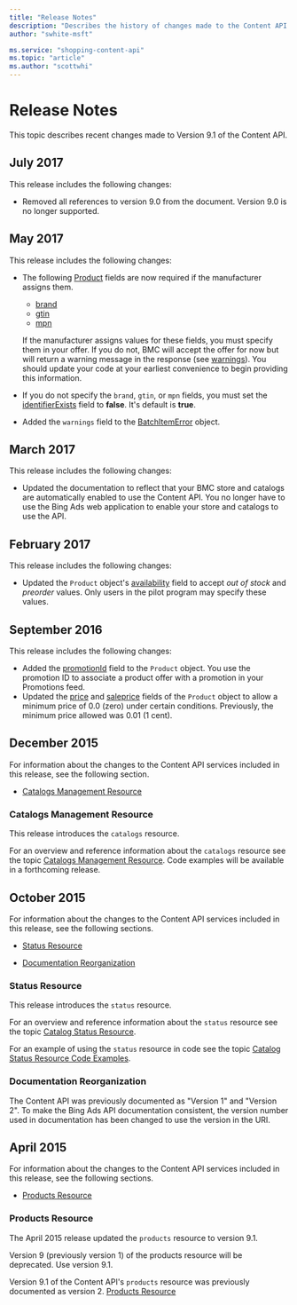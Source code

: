 ```yaml
---
title: "Release Notes"
description: "Describes the history of changes made to the Content API."
author: "swhite-msft"

ms.service: "shopping-content-api"
ms.topic: "article"
ms.author: "scottwhi"
---
```

# Release Notes
This topic describes recent changes made to Version 9.1 of the Content API.

## July 2017

This release includes the following changes:

- Removed all references to version 9.0 from the document. Version 9.0 is no longer supported. 

## <a name="may2017"></a>May 2017
This release includes the following changes:

- The following [Product](/bingads/shopping-content/products-resource.md#product) fields are now required if the manufacturer assigns them.  
  
  - [brand](/bingads/shopping-content/products-resource.md#brand) 
  - [gtin](/bingads/shopping-content/products-resource.md#gtin) 
  - [mpn](/bingads/shopping-content/products-resource.md#mpn)  
  
  If the manufacturer assigns values for these fields, you must specify them in your offer. If you do not, BMC will accept the offer for now but will return a warning message in the response (see [warnings](/bingads/shopping-content/products-resource.md#warnings)). You should update your code at your earliest convenience to begin providing this information.  
  
- If you do not specify the `brand`, `gtin`, or `mpn` fields, you must set the [identifierExists](/bingads/shopping-content/products-resource.md#identifierexists) field to **false**. It's default is **true**.  
  
- Added the `warnings` field to the [BatchItemError](/bingads/shopping-content/products-resource.md#batchitemerror) object.

 
## <a name="march2017"></a>March 2017
This release includes the following changes:

- Updated the documentation to reflect that your BMC store and catalogs are automatically enabled to use the Content API. You no longer have to use the Bing Ads web application to enable your store and catalogs to use the API.  

## <a name="february2017"></a>February 2017
This release includes the following changes:

- Updated the `Product` object's [availability](../shopping-content/products-resource.md#availability) field to accept *out of stock* and *preorder* values. Only users in the pilot program may specify these values.


## <a name="september2016"></a>September 2016
This release includes the following changes:

- Added the [promotionId](../shopping-content/products-resource.md#promotionid) field to the `Product` object. You use the promotion ID to associate a product offer with a promotion in your Promotions feed.
- Updated the [price](../shopping-content/products-resource.md#price) and [saleprice](../shopping-content/products-resource.md#saleprice) fields of the `Product` object to allow a minimum price of 0.0 (zero) under certain conditions. Previously, the minimum price allowed was 0.01 (1 cent).
 
## <a name="december2015"></a>December 2015
For information about the changes to the Content API  services included in this release, see the following section.

-   [Catalogs Management Resource](#catalogsmanagement)

### <a name="catalogsmanagement"></a>Catalogs Management Resource
This release introduces the `catalogs` resource.

For an overview and reference information about the `catalogs` resource see the topic [Catalogs Management Resource](../shopping-content/catalogs-resource.md). Code examples will be available in a forthcoming release.

## <a name="october2015"></a>October 2015
For information about the changes to the Content API  services included in this release, see the following sections.

-   [Status Resource](#staturesource-october2015)

-   [Documentation Reorganization](#docreorg-october2015)

### <a name="staturesource-october2015"></a>Status Resource
This release introduces the `status` resource.

For an overview and reference information about the `status` resource see the topic [Catalog Status Resource](../shopping-content/status-resource.md).

For an example of using the `status` resource in code see the topic [Catalog Status Resource Code Examples](../shopping-content/code-examples.md#catalog).

### <a name="docreorg-october2015"></a>Documentation Reorganization
The Content API was previously documented as "Version 1" and "Version 2". To make the Bing Ads API documentation consistent, the version number used in documentation has been changed to use the version in the URI.

## <a name="april2015"></a>April 2015
For information about the changes to the Content API  services included in this release, see the following sections.

-   [Products Resource](#productresource-april2015)

### <a name="productresource-april2015"></a>Products Resource
The April 2015 release updated the `products` resource to version 9.1.

Version 9 (previously version 1) of the products resource will be deprecated. Use version 9.1.

Version 9.1 of the Content API's `products` resource was previously documented as version 2. [Products Resource](../shopping-content/products-resource.md)


